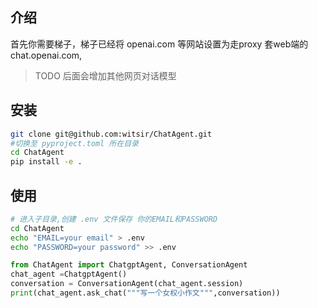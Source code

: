 ## 介绍
首先你需要梯子，梯子已经将 openai.com 等网站设置为走proxy
套web端的 chat.openai.com,
> TODO 后面会增加其他网页对话模型
## 安装
```bash
git clone git@github.com:witsir/ChatAgent.git
#切换至 pyproject.toml 所在目录 
cd ChatAgent
pip install -e .
```

## 使用
```bash
# 进入子目录,创建 .env 文件保存 你的EMAIL和PASSWORD
cd ChatAgent
echo "EMAIL=your email" > .env
echo "PASSWORD=your password" >> .env
```
```python
from ChatAgent import ChatgptAgent, ConversationAgent
chat_agent =ChatgptAgent()
conversation = ConversationAgent(chat_agent.session)
print(chat_agent.ask_chat("""写一个女权小作文""",conversation))
```
